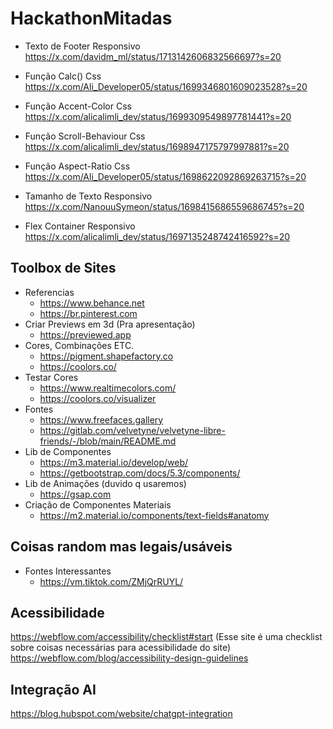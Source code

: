 # HackathonMitadas

- Texto de Footer Responsivo
https://x.com/davidm_ml/status/1713142606832566697?s=20

- Função Calc() Css
https://x.com/Ali_Developer05/status/1699346801609023528?s=20

- Função Accent-Color Css
https://x.com/alicalimli_dev/status/1699309549897781441?s=20

- Função Scroll-Behaviour Css
https://x.com/alicalimli_dev/status/1698947175797997881?s=20

- Função Aspect-Ratio Css
https://x.com/Ali_Developer05/status/1698622092869263715?s=20

- Tamanho de Texto Responsivo
https://x.com/NanouuSymeon/status/1698415686559686745?s=20

- Flex Container Responsivo
https://x.com/alicalimli_dev/status/1697135248742416592?s=20

## Toolbox de Sites
- Referencias
  - https://www.behance.net
  - https://br.pinterest.com
- Criar Previews em 3d (Pra apresentação)
  - https://previewed.app
- Cores, Combinações ETC.
  - https://pigment.shapefactory.co
  - https://coolors.co/
- Testar Cores 
  - https://www.realtimecolors.com/
  - https://coolors.co/visualizer
- Fontes 
  - https://www.freefaces.gallery
  - https://gitlab.com/velvetyne/velvetyne-libre-friends/-/blob/main/README.md
- Lib de Componentes
  - https://m3.material.io/develop/web/
  - https://getbootstrap.com/docs/5.3/components/
- Lib de Animações (duvido q usaremos)
  - https://gsap.com
- Criação de Componentes Materiais
  - https://m2.material.io/components/text-fields#anatomy 

## Coisas random mas legais/usáveis
- Fontes Interessantes
  - https://vm.tiktok.com/ZMjQrRUYL/

## Acessibilidade
https://webflow.com/accessibility/checklist#start (Esse site é uma checklist sobre coisas necessárias para acessibilidade do site)
https://webflow.com/blog/accessibility-design-guidelines

## Integração AI
https://blog.hubspot.com/website/chatgpt-integration


